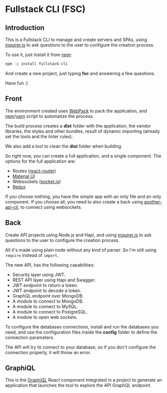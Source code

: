 # Fullstack CLI (FSC)

## Introduction

This is a Fullstack CLI to manage and create servers and SPAs, using  [inquirer.js](https://github.com/SBoudrias/Inquirer.js/) to ask questions to the user to configure the creation process.

To use it, just install it from [npm](https://www.npmjs.com/package/another-react-cli):

```bash
npm -g install fullstack-cli
```

And create a new project, just typing __fsc__ and answering a few questions.

Have fun :)

## Front

The environment created uses [WebPack](https://webpack.github.io/) to pack the application, and [npm](https://www.npmjs.com/)/[yarn](https://yarnpkg.com/en/) script to automatize the process.

The build process creates a __dist__ folder with the application, the vendor libraries, the styles and other bundles, result of dynamic importing (already set the tools and the linter rules).

We also add a tool to clean the __dist__ folder when building.

So right now, you can create a full application, and a single component. The options for the full application are:

*   Routes ([react-router](https://reacttraining.com/react-router/))
*   [Material UI](http://www.material-ui.com)
*   Websockets ([socket.io](https://socket.io/))
*   [Redux](https://github.com/reactjs/redux)

If you choose nothing, you have the simple app with an only file and an only component. If you choose all, you need to also create a back using [another-api-cli](https://www.npmjs.com/package/another-api-cli), to connect using websockets.

## Back

Create API projects using Node.js and Hapi, and using [inquirer.js](https://github.com/SBoudrias/Inquirer.js/) to ask questions to the user to configure the creation process.

All it's made using plain node without any kind of parser. So I'm still using `require` instead of `import`.

The new API, has the following capabilities:

*   Security layer using JWT.
*   REST API layer using Hapi and Swagger.
*   JWT endpoint to return a token.
*   JWT endpoint to decode a token.
*   GraphQL endpoint over MongoDB.
*   A module to connect to MongoDB.
*   A module to connect to MySQL.
*   A module to connect to PostgreSQL.
*   A module to open web sockets.

To configure the databases connections, install and run the databases you need, and use the configuration files inside the __config__ folder to define the connection parameters.

The API will try to connect to your database, so if you don't configure the connection properly, it will throw an error.

## GraphiQL

This is the [GraphiQL](https://github.com/graphql/graphiql) React component integrated in a project to generate an application that launches the tool to explore the API GraphQL endpoint.
